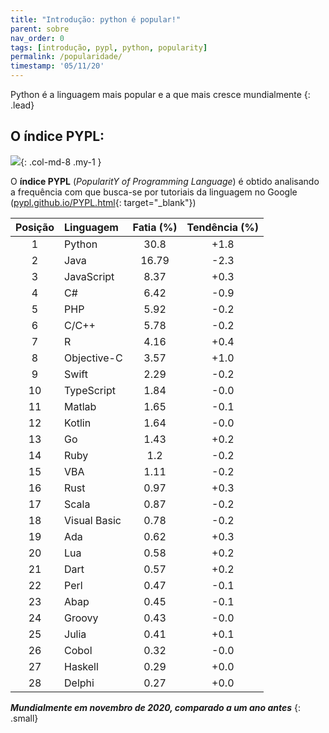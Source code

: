 ```yaml
---
title: "Introdução: python é popular!"
parent: sobre
nav_order: 0
tags: [introdução, pypl, python, popularity]
permalink: /popularidade/
timestamp: '05/11/20'
---
```


Python é a linguagem mais popular e a que mais cresce mundialmente
{: .lead}

## O índice PYPL:

![]({{site.baseurl}}/assets/images/pypl.jpeg){: .col-md-8 .my-1 }

O **índice PYPL** (*PopularitY of Programming Language*) é obtido analisando a frequência com que busca-se por tutoriais da linguagem no Google ([pypl.github.io/PYPL.html](http://pypl.github.io/PYPL.html){: target="\_blank"})

| Posição	| Linguagem |	Fatia (%)	| Tendência (%) |
|:-------:|:--------- |:-----:|:---------:|
| 1 | Python |          30.8  | +1.8  |
| 2 | Java |          16.79  | -2.3  |
| 3 | JavaScript |          8.37  | +0.3  |
| 4 | C# |          6.42  | -0.9  |
| 5 | PHP |          5.92  | -0.2  |
| 6 | C/C++ |          5.78  | -0.2  |
| 7 | R |          4.16  | +0.4  |
| 8 | Objective-C |          3.57  | +1.0  |
| 9 | Swift |          2.29  | -0.2  |
| 10 | TypeScript |          1.84  | -0.0  |
| 11 | Matlab |          1.65  | -0.1  |
| 12 | Kotlin |          1.64  | -0.0  |
| 13 | Go |          1.43  | +0.2  |
| 14 | Ruby |          1.2  | -0.2  |
| 15 | VBA |          1.11  | -0.2  |
| 16 | Rust |          0.97  | +0.3  |
| 17 | Scala |          0.87  | -0.2  |
| 18 | Visual Basic |          0.78  | -0.2  |
| 19 | Ada |          0.62  | +0.3  |
| 20 | Lua |          0.58  | +0.2  |
| 21 | Dart |          0.57  | +0.2  |
| 22 | Perl |          0.47  | -0.1  |
| 23 | Abap |          0.45  | -0.1  |
| 24 | Groovy |          0.43  | -0.0  |
| 25 | Julia |          0.41  | +0.1  |
| 26 | Cobol |          0.32  | -0.0  |
| 27 | Haskell |          0.29  | +0.0  |
| 28 | Delphi |          0.27  | +0.0  |

***Mundialmente em novembro de 2020, comparado a um ano antes***
{: .small}
